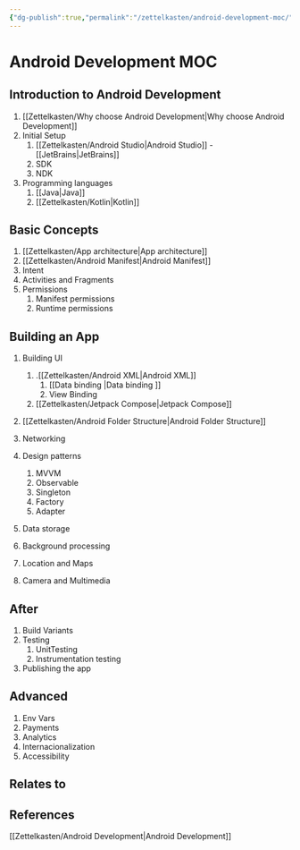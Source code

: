 ```yaml
---
{"dg-publish":true,"permalink":"/zettelkasten/android-development-moc/","title":"Android Development MOC","tags":["status/todo","status/MOC"],"noteIcon":"","created":"2023-10-11T10:10:00.838+01:00"}
---
```



# Android Development MOC


## Introduction to Android Development

1. [[Zettelkasten/Why choose Android Development\|Why choose Android Development]]
2. Initial Setup
	1. [[Zettelkasten/Android Studio\|Android Studio]] - [[JetBrains\|JetBrains]]
	2. SDK
	3. NDK
3. Programming languages
	1. [[Java\|Java]]
	2. [[Zettelkasten/Kotlin\|Kotlin]]

## Basic Concepts
1. [[Zettelkasten/App architecture\|App architecture]]
2. [[Zettelkasten/Android Manifest\|Android Manifest]]
3. Intent
4. Activities and Fragments
6. Permissions
	1. Manifest permissions
	2. Runtime permissions

## Building an App
1. Building UI
	1. .[[Zettelkasten/Android XML\|Android XML]]
		1. [[Data  binding \|Data  binding ]]
		2. View Binding
	2. [[Zettelkasten/Jetpack Compose\|Jetpack Compose]]
3. [[Zettelkasten/Android Folder Structure\|Android Folder Structure]]
4. Networking
5. Design patterns
	1. MVVM
	2. Observable
	3. Singleton
	4. Factory
	5. Adapter
 
5. Data storage
6. Background processing
7. Location and Maps
8. Camera and Multimedia

## After
1. Build Variants
2. Testing
	1. UnitTesting
	2. Instrumentation testing
3. Publishing the app


## Advanced
1. Env Vars
2. Payments
3. Analytics
4. Internacionalization
5. Accessibility

## Relates to
## References

[[Zettelkasten/Android Development\|Android Development]]
